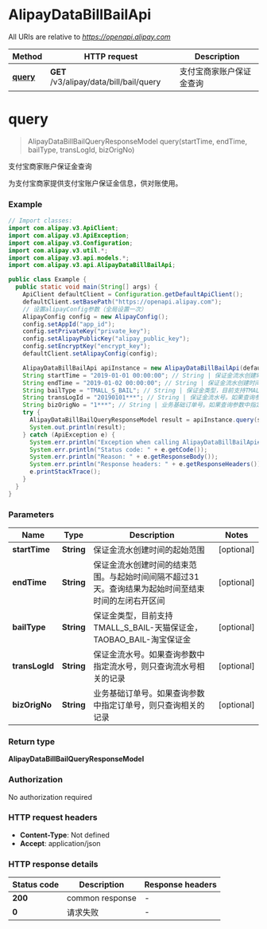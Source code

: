 # AlipayDataBillBailApi

All URIs are relative to *https://openapi.alipay.com*

| Method | HTTP request | Description |
|------------- | ------------- | -------------|
| [**query**](AlipayDataBillBailApi.md#query) | **GET** /v3/alipay/data/bill/bail/query | 支付宝商家账户保证金查询 |


<a name="query"></a>
# **query**
> AlipayDataBillBailQueryResponseModel query(startTime, endTime, bailType, transLogId, bizOrigNo)

支付宝商家账户保证金查询

为支付宝商家提供支付宝账户保证金信息，供对账使用。

### Example
```java
// Import classes:
import com.alipay.v3.ApiClient;
import com.alipay.v3.ApiException;
import com.alipay.v3.Configuration;
import com.alipay.v3.util.*;
import com.alipay.v3.api.models.*;
import com.alipay.v3.api.AlipayDataBillBailApi;

public class Example {
  public static void main(String[] args) {
    ApiClient defaultClient = Configuration.getDefaultApiClient();
    defaultClient.setBasePath("https://openapi.alipay.com");
    // 设置alipayConfig参数（全局设置一次）
    AlipayConfig config = new AlipayConfig();
    config.setAppId("app_id");
    config.setPrivateKey("private_key");
    config.setAlipayPublicKey("alipay_public_key");
    config.setEncryptKey("encrypt_key");
    defaultClient.setAlipayConfig(config);

    AlipayDataBillBailApi apiInstance = new AlipayDataBillBailApi(defaultClient);
    String startTime = "2019-01-01 00:00:00"; // String | 保证金流水创建时间的起始范围
    String endTime = "2019-01-02 00:00:00"; // String | 保证金流水创建时间的结束范围。与起始时间间隔不超过31天。查询结果为起始时间至结束时间的左闭右开区间
    String bailType = "TMALL_S_BAIL"; // String | 保证金类型，目前支持TMALL_S_BAIL-天猫保证金，TAOBAO_BAIL-淘宝保证金
    String transLogId = "20190101***"; // String | 保证金流水号。如果查询参数中指定流水号，则只查询流水号相关的记录
    String bizOrigNo = "1***"; // String | 业务基础订单号。如果查询参数中指定订单号，则只查询相关的记录
    try {
      AlipayDataBillBailQueryResponseModel result = apiInstance.query(startTime, endTime, bailType, transLogId, bizOrigNo);
      System.out.println(result);
    } catch (ApiException e) {
      System.err.println("Exception when calling AlipayDataBillBailApi#query");
      System.err.println("Status code: " + e.getCode());
      System.err.println("Reason: " + e.getResponseBody());
      System.err.println("Response headers: " + e.getResponseHeaders());
      e.printStackTrace();
    }
  }
}
```

### Parameters

| Name | Type | Description  | Notes |
|------------- | ------------- | ------------- | -------------|
| **startTime** | **String**| 保证金流水创建时间的起始范围 | [optional] |
| **endTime** | **String**| 保证金流水创建时间的结束范围。与起始时间间隔不超过31天。查询结果为起始时间至结束时间的左闭右开区间 | [optional] |
| **bailType** | **String**| 保证金类型，目前支持TMALL_S_BAIL-天猫保证金，TAOBAO_BAIL-淘宝保证金 | [optional] |
| **transLogId** | **String**| 保证金流水号。如果查询参数中指定流水号，则只查询流水号相关的记录 | [optional] |
| **bizOrigNo** | **String**| 业务基础订单号。如果查询参数中指定订单号，则只查询相关的记录 | [optional] |

### Return type

**AlipayDataBillBailQueryResponseModel**

### Authorization

No authorization required

### HTTP request headers

 - **Content-Type**: Not defined
 - **Accept**: application/json

### HTTP response details
| Status code | Description | Response headers |
|-------------|-------------|------------------|
| **200** | common response |  -  |
| **0** | 请求失败 |  -  |

